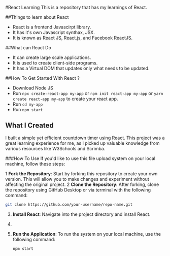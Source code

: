 #React Learning
This is a repository that has my learnings of React.

##Things to learn about React
- React is a frontend Javascirpt library.
- It has it's own Javascript synthax, JSX.
- It is known as React JS, React.js, and Facebook ReactJS.

##What can React Do
- It can create large scale applications.
- It is used to create client-side programs.
- It has a Virtual DOM that updates only what needs to be updated.

##How To Get Started With React ?
- Download Node JS
- Run `npx create-react-app my-app` or `npm init react-app my-app` or `yarn create react-app my-app` to create your react app.
- Run `cd my-app`
- Run `npm start`

##  What I Created 
I built a simple yet efficient countdown timer using React. This project was a great learning experience for me, as I picked up valuable knowledge from various resources like W3Schools and Scrimba.

###How To Use
If you'd like to use this file upload system on your local machine, follow these steps:

1 **Fork the Repository**: Start by forking this repository to create your own version. This will allow you to make changes and experiment without affecting the original project.
2 **Clone the Repository**: After forking, clone the repository using GitHub Desktop or via terminal with the following command:
   
   ```bash
   git clone https://github.com/your-username/repo-name.git
   ```
3. **Install React**: Navigate into the project directory and install React.
4. 
4. **Run the Application**: To run the system on your local machine, use the following command:

   ```bash
   npm start
   ```
